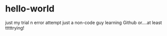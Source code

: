 # hello-world
just my trial n error attempt
just a non-code guy learning Github
or....at least tttttrying!
